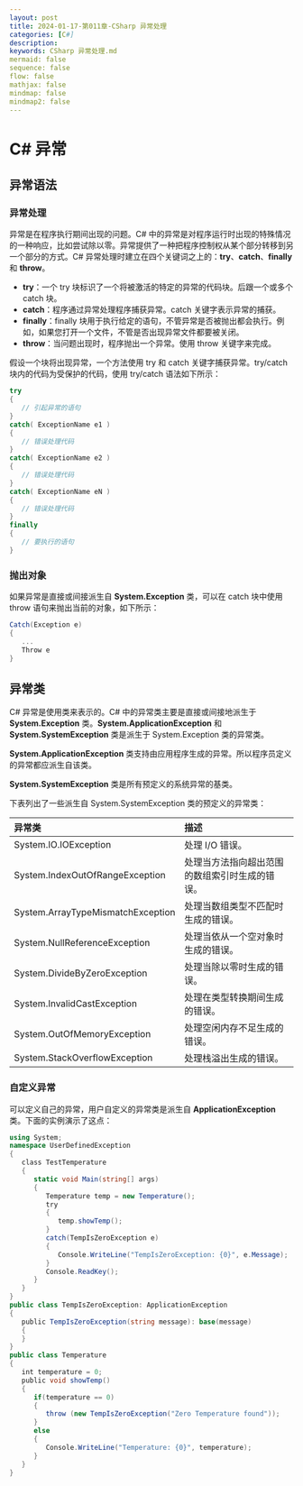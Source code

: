 ```yaml
---
layout: post
title: 2024-01-17-第011章-CSharp 异常处理
categories: [C#]
description: 
keywords: CSharp 异常处理.md
mermaid: false
sequence: false
flow: false
mathjax: false
mindmap: false
mindmap2: false
---
```

# C# 异常

## 异常语法

### 异常处理

异常是在程序执行期间出现的问题。C# 中的异常是对程序运行时出现的特殊情况的一种响应，比如尝试除以零。异常提供了一种把程序控制权从某个部分转移到另一个部分的方式。C# 异常处理时建立在四个关键词之上的：**try**、**catch**、**finally** 和 **throw**。

- **try**：一个 try 块标识了一个将被激活的特定的异常的代码块。后跟一个或多个 catch 块。
- **catch**：程序通过异常处理程序捕获异常。catch 关键字表示异常的捕获。
- **finally**：finally 块用于执行给定的语句，不管异常是否被抛出都会执行。例如，如果您打开一个文件，不管是否出现异常文件都要被关闭。
- **throw**：当问题出现时，程序抛出一个异常。使用 throw 关键字来完成。



假设一个块将出现异常，一个方法使用 try 和 catch 关键字捕获异常。try/catch 块内的代码为受保护的代码，使用 try/catch 语法如下所示：

```c#
try
{
   // 引起异常的语句
}
catch( ExceptionName e1 )
{
   // 错误处理代码
}
catch( ExceptionName e2 )
{
   // 错误处理代码
}
catch( ExceptionName eN )
{
   // 错误处理代码
}
finally
{
   // 要执行的语句
}
```



### 抛出对象

如果异常是直接或间接派生自 **System.Exception** 类，可以在 catch 块中使用 throw 语句来抛出当前的对象，如下所示：

```c#
Catch(Exception e)
{
   ...
   Throw e
}
```



## 异常类

C# 异常是使用类来表示的。C# 中的异常类主要是直接或间接地派生于 **System.Exception** 类。**System.ApplicationException** 和 **System.SystemException** 类是派生于 System.Exception 类的异常类。

**System.ApplicationException** 类支持由应用程序生成的异常。所以程序员定义的异常都应派生自该类。

**System.SystemException** 类是所有预定义的系统异常的基类。



下表列出了一些派生自 System.SystemException 类的预定义的异常类：

| 异常类                            | 描述                                           |
| :-------------------------------- | :--------------------------------------------- |
| System.IO.IOException             | 处理 I/O 错误。                                |
| System.IndexOutOfRangeException   | 处理当方法指向超出范围的数组索引时生成的错误。 |
| System.ArrayTypeMismatchException | 处理当数组类型不匹配时生成的错误。             |
| System.NullReferenceException     | 处理当依从一个空对象时生成的错误。             |
| System.DivideByZeroException      | 处理当除以零时生成的错误。                     |
| System.InvalidCastException       | 处理在类型转换期间生成的错误。                 |
| System.OutOfMemoryException       | 处理空闲内存不足生成的错误。                   |
| System.StackOverflowException     | 处理栈溢出生成的错误。                         |



### 自定义异常

可以定义自己的异常，用户自定义的异常类是派生自 **ApplicationException** 类。下面的实例演示了这点：

```c#
using System;
namespace UserDefinedException
{
   class TestTemperature
   {
      static void Main(string[] args)
      {
         Temperature temp = new Temperature();
         try
         {
            temp.showTemp();
         }
         catch(TempIsZeroException e)
         {
            Console.WriteLine("TempIsZeroException: {0}", e.Message);
         }
         Console.ReadKey();
      }
   }
}
public class TempIsZeroException: ApplicationException
{
   public TempIsZeroException(string message): base(message)
   {
   }
}
public class Temperature
{
   int temperature = 0;
   public void showTemp()
   {
      if(temperature == 0)
      {
         throw (new TempIsZeroException("Zero Temperature found"));
      }
      else
      {
         Console.WriteLine("Temperature: {0}", temperature);
      }
   }
}
```
